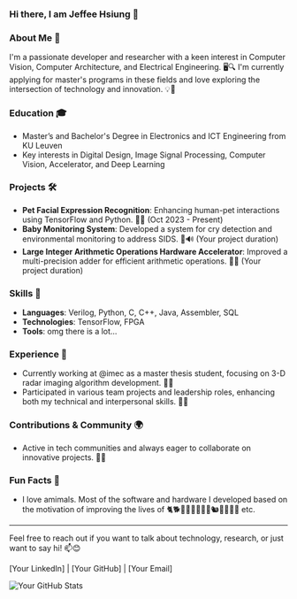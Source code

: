 ### Hi there, I am Jeffee Hsiung 👋

<!--
**jeffeehsiung/jeffeehsiung** is a ✨ _special_ ✨ repository because its `README.md` (this file) appears on your GitHub profile.

Here are some ideas to get you started:

- 🔭 I’m currently working on ... 
- 🌱 I’m currently learning ...
- 👯 I’m looking to collaborate on ...
- 🤔 I’m looking for help with ...
- 💬 Ask me about ...
- 📫 How to reach me: ...
- 😄 Pronouns: ...
- ⚡ Fun fact: ...
-->

### About Me 📘
I'm a passionate developer and researcher with a keen interest in Computer Vision, Computer Architecture, and Electrical Engineering. 🖥️🔍 I'm currently applying for master's programs in these fields and love exploring the intersection of technology and innovation. 💡🚀

### Education 🎓
- Master’s and Bachelor's Degree in Electronics and ICT Engineering from KU Leuven
- Key interests in Digital Design, Image Signal Processing, Computer Vision, Accelerator, and Deep Learning

### Projects 🛠️
- **Pet Facial Expression Recognition**: Enhancing human-pet interactions using TensorFlow and Python. 🐾🤖 (Oct 2023 - Present)
- **Baby Monitoring System**: Developed a system for cry detection and environmental monitoring to address SIDS. 👶🔊 (Your project duration)
- **Large Integer Arithmetic Operations Hardware Accelerator**: Improved a multi-precision adder for efficient arithmetic operations. 🧮🚀 (Your project duration)

### Skills 💼
- **Languages**: Verilog, Python, C, C++, Java, Assembler, SQL
- **Technologies**: TensorFlow, FPGA
- **Tools**: omg there is a lot...

### Experience 🌱
- Currently working at @imec as a master thesis student, focusing on 3-D radar imaging algorithm development. 🏢💼
- Participated in various team projects and leadership roles, enhancing both my technical and interpersonal skills. 👥✨

### Contributions & Community 🌍
- Active in tech communities and always eager to collaborate on innovative projects. 🤝💬

### Fun Facts 🎈
- I love amimals. Most of the software and hardware I developed based on the motivation of improving the lives of 🐈🐕🦭🦁🐅🐘🦝🐁🐿️🦊🐄🐎🦄 etc.

---

Feel free to reach out if you want to talk about technology, research, or just want to say hi! 📫😊

[Your LinkedIn] | [Your GitHub] | [Your Email]

![Your GitHub Stats](https://github-readme-stats.vercel.app/api?username=jeffeehsiung&show_icons=true&theme=radical)

